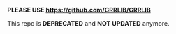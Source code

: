 **PLEASE USE https://github.com/GRRLIB/GRRLIB**

This repo is **DEPRECATED** and **NOT UPDATED** anymore.
